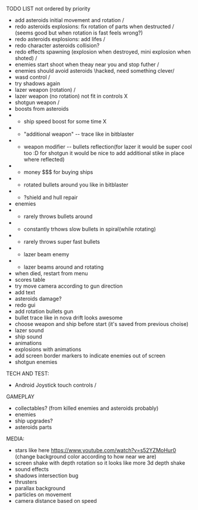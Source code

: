 TODO LIST
not ordered by priority
* add asteroids initial movement and rotation \/
* redo asteroids explosions: fix rotation of parts when destructed \/ (seems good but when rotation is fast feels wrong?)
* redo asteroids explosions: add lifes \/
* redo character asteroids collision?
* redo effects spawning (explosion when destroyed, mini explosion when shoted) \/
* enemies start shoot when theay near you and stop futher \/
* enemies should avoid asteroids \hacked, need something clever/
* wasd control \/
* try shadows again
* lazer weapon (rotation) \/
* lazer weapon (no rotation) not fit in controls X
* shotgun weapon \/
* boosts from asteroids
* * ship speed boost for some time X
* * "additional weapon"  -- trace like in bitblaster
* * weapon modifier -- bullets reflection(for lazer it would be super cool too :D for shotgun it would be nice to add additional stike in place where reflected)
* * money $$$ for buying ships
* * rotated bullets around you like in bitblaster
* * ?shield and hull repair
* enemies
* * rarely throws bullets around
* * constantly trhows slow bullets in spiral(while rotating)
* * rarely throws super fast bullets
* * lazer beam enemy
* * lazer beams around and rotating
* when died, restart from menu
* scores table
* try move camera according to gun direction
* add text
* asteroids damage?
* redo gui
* add rotation bullets gun
* bullet trace like in nova drift looks awesome
* choose weapon and ship before start (it's saved from previous choise)
* lazer sound
* ship sound
* animations
* explosions with animations
* add screen border markers to indicate enemies out of screen
* shotgun enemies

TECH AND TEST:
* Android Joystick touch controls \/

GAMEPLAY
* collectables? (from killed enemies and asteroids probably)
* enemies
* ship upgrades?
* asteroids parts

MEDIA:
* stars like here https://www.youtube.com/watch?v=s52YZMoHur0  (change background color according to how near we are)
* screen shake with depth rotation so it looks like more 3d depth shake
* sound effects
* shadows intersection bug
* thrusters
* parallax background
* particles on movement
* camera distance based on speed

